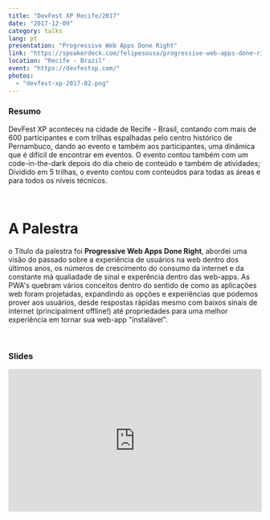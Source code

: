 ```yaml
---
title: "DevFest XP Recife/2017"
date: "2017-12-09"
category: talks
lang: pt
presentation: "Progressive Web Apps Done Right"
link: "https://speakerdeck.com/felipesousa/progressive-web-apps-done-right"
location: "Recife - Brazil"
event: "https://devfestxp.com/"
photos:
  - "devfest-xp-2017-02.png"
---
```


### Resumo

DevFest XP aconteceu na cidade de Recife - Brasil, contando com mais de 600 participantes e com trilhas espalhadas pelo centro histórico de Pernambuco, dando ao evento e também aos participantes, uma dinâmica que é difícil de encontrar em eventos. O evento contou também com um code-in-the-dark depois do dia cheio de conteúdo e também de atividades; Dividido em 5 trilhas, o evento contou com conteúdos para todas as áreas e para todos os níveis técnicos.

<br />

# A Palestra

o Título da palestra foi **Progressive Web Apps Done Right**, abordei uma visão do passado sobre a experiência de usuários na web dentro dos últimos anos, os números de crescimento do consumo da internet e da constante má qualiadade de sinal e experência dentro das web-apps. As PWA's quebram vários conceitos dentro do sentido de como as aplicações web foram projetadas, expandindo as opções e experiências que podemos prover aos usuários, desde respostas rápidas mesmo com baixos sinais de internet (principalment offline!) até propriedades para uma melhor experiência em tornar sua web-app "instalável".

<br />

### Slides

<div style="left: 0; width: 100%; height: 0; position: relative; padding-bottom: 56.1972%;"><iframe src="https://speakerdeck.com/player/5fbd94105d044b36adc29d5ac52763b2" style="border: 0; top: 0; left: 0; width: 100%; height: 100%; position: absolute;" allowfullscreen scrolling="no" allow="encrypted-media"></iframe></div>
